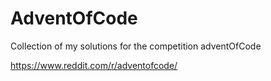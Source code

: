 # AdventOfCode
Collection of my solutions for the competition adventOfCode

https://www.reddit.com/r/adventofcode/